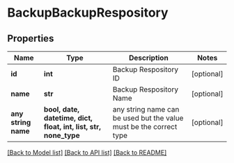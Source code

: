 # BackupBackupRespository


## Properties
Name | Type | Description | Notes
------------ | ------------- | ------------- | -------------
**id** | **int** | Backup Respository ID | [optional] 
**name** | **str** | Backup Respository Name | [optional] 
**any string name** | **bool, date, datetime, dict, float, int, list, str, none_type** | any string name can be used but the value must be the correct type | [optional]

[[Back to Model list]](../README.md#documentation-for-models) [[Back to API list]](../README.md#documentation-for-api-endpoints) [[Back to README]](../README.md)


